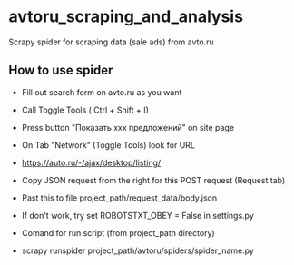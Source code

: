 # avtoru_scraping_and_analysis 
Scrapy spider for scraping data (sale ads) from avto.ru 


## How to use spider 
 
- Fill out search form on avto.ru as you want 
- Call Toggle Tools ( Ctrl + Shift + I) 
- Press  button "Показать xxx предложений" on site page 
- On Tab "Network" (Toggle Tools) look for URL 
-   https://auto.ru/-/ajax/desktop/listing/ 
- Copy JSON request from the right for this POST request (Request tab) 
- Past this to file project_path/request_data/body.json 
 
- If don't work, try set ROBOTSTXT_OBEY = False in settings.py 
 
- Comand for run script (from project_path directory) 
- scrapy runspider project_path/avtoru/spiders/spider_name.py 
